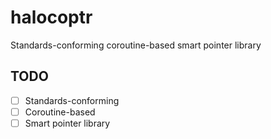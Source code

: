 # halocoptr
Standards-conforming coroutine-based smart pointer library

## TODO
- [ ] Standards-conforming
- [ ] Coroutine-based
- [ ] Smart pointer library
